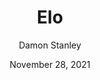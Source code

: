 ---
title: Elo
author: Damon Stanley
date: November 28, 2021
bibliography: blogs/2021-09-29-radicalization.bib
link-citations: false
...